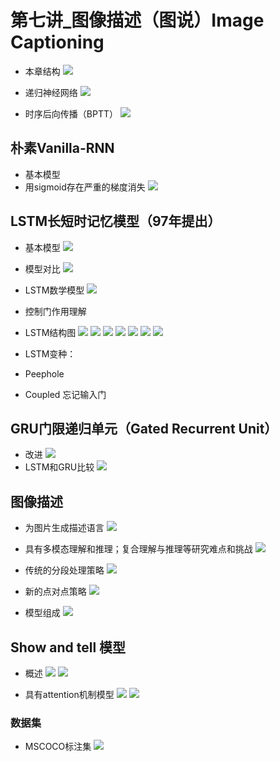 
# 第七讲_图像描述（图说）Image Captioning

- 本章结构
![](https://i.imgur.com/hPDPYkb.png)
- 递归神经网络
![](https://i.imgur.com/FkcEB8H.png)

- 时序后向传播（BPTT）
![](https://i.imgur.com/ySa3BWd.png)

## 朴素Vanilla-RNN

- 基本模型
- 用sigmoid存在严重的梯度消失
![](https://i.imgur.com/vPqQ1CZ.png)

## LSTM长短时记忆模型（97年提出）

- 基本模型
![](https://i.imgur.com/dF7xArG.png)
- 模型对比
![](https://i.imgur.com/vNwn6z7.png)
- LSTM数学模型
![](https://i.imgur.com/21W6b3d.png)
- 控制门作用理解
- LSTM结构图
![](https://i.imgur.com/TA1lRzN.png)
![](https://i.imgur.com/xotpRqr.png)
![](https://i.imgur.com/lxkwpIb.png)
![](https://i.imgur.com/kH6joNr.png)
![](https://i.imgur.com/GyVWr0Y.png)
![](https://i.imgur.com/lMkbj9v.png)
![](https://i.imgur.com/080maoq.png)

- LSTM变种：
- Peephole
- Coupled 忘记输入门

## GRU门限递归单元（Gated Recurrent Unit）

- 改进
![](https://i.imgur.com/7xVN07y.png)
- LSTM和GRU比较
![](https://i.imgur.com/EMZANfb.png)

## 图像描述

- 为图片生成描述语言
![](https://i.imgur.com/1nXOA84.png)

- 具有多模态理解和推理；复合理解与推理等研究难点和挑战
![](https://i.imgur.com/LGQ7Psm.png)
- 传统的分段处理策略
![](https://i.imgur.com/Hb4W5Ke.png)
- 新的点对点策略
![](https://i.imgur.com/C2SQdLw.png)
- 模型组成
![](https://i.imgur.com/9jXMpgG.png)

## Show and tell 模型

- 概述
![](https://i.imgur.com/xqlk5U8.png)
![](https://i.imgur.com/eIHkgHk.png)

- 具有attention机制模型
![](https://i.imgur.com/I6hYXMy.png)
![](https://i.imgur.com/jtipXQG.png)

### 数据集

- MSCOCO标注集
![](https://i.imgur.com/Xw0CvFK.png)